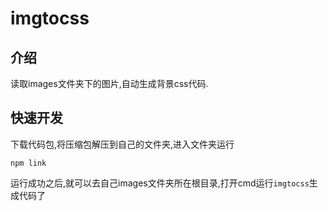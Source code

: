 # imgtocss
## **介绍**
读取images文件夹下的图片,自动生成背景css代码.
## **快速开发**
下载代码包,将压缩包解压到自己的文件夹,进入文件夹运行
```` 
npm link
````
运行成功之后,就可以去自己images文件夹所在根目录,打开cmd运行`imgtocss`生成代码了
